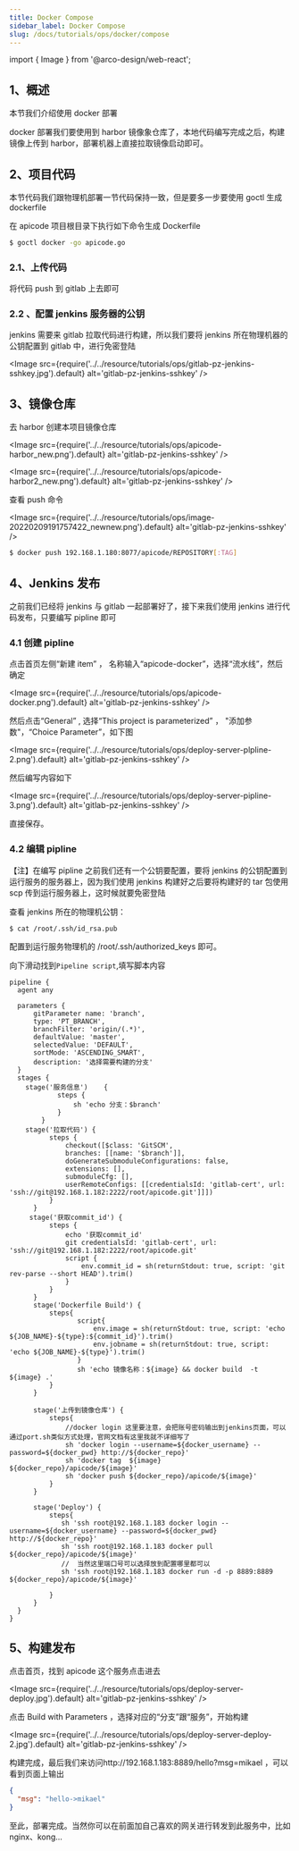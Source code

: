 ```yaml
---
title: Docker Compose
sidebar_label: Docker Compose
slug: /docs/tutorials/ops/docker/compose
---
```


import { Image } from '@arco-design/web-react';

## 1、概述

本节我们介绍使用 docker 部署

docker 部署我们要使用到 harbor 镜像象仓库了，本地代码编写完成之后，构建镜像上传到 harbor，部署机器上直接拉取镜像启动即可。

## 2、项目代码

本节代码我们跟物理机部署一节代码保持一致，但是要多一步要使用 goctl 生成 dockerfile

在 apicode 项目根目录下执行如下命令生成 Dockerfile

```sh
$ goctl docker -go apicode.go
```

### 2.1、上传代码

将代码 push 到 gitlab 上去即可

### 2.2 、配置 jenkins 服务器的公钥

jenkins 需要来 gitlab 拉取代码进行构建，所以我们要将 jenkins 所在物理机器的公钥配置到 gitlab 中，进行免密登陆

<Image src={require('../../resource/tutorials/ops/gitlab-pz-jenkins-sshkey.jpg').default} alt='gitlab-pz-jenkins-sshkey' />

## 3、镜像仓库

去 harbor 创建本项目镜像仓库

<Image src={require('../../resource/tutorials/ops/apicode-harbor_new.png').default} alt='gitlab-pz-jenkins-sshkey' />

<Image src={require('../../resource/tutorials/ops/apicode-harbor2_new.png').default} alt='gitlab-pz-jenkins-sshkey' />

查看 push 命令

<Image src={require('../../resource/tutorials/ops/image-20220209191757422_newnew.png').default} alt='gitlab-pz-jenkins-sshkey' />

```sh
$ docker push 192.168.1.180:8077/apicode/REPOSITORY[:TAG]
```

## 4、Jenkins 发布

之前我们已经将 jenkins 与 gitlab 一起部署好了，接下来我们使用 jenkins 进行代码发布，只要编写 pipline 即可

### 4.1 创建 pipline

点击首页左侧“新建 item” ， 名称输入“apicode-docker”，选择“流水线”，然后确定

<Image src={require('../../resource/tutorials/ops/apicode-docker.png').default} alt='gitlab-pz-jenkins-sshkey' />

然后点击“General” , 选择“This project is parameterized” ， "添加参数"，“Choice Parameter”，如下图

<Image src={require('../../resource/tutorials/ops/deploy-server-plpline-2.png').default} alt='gitlab-pz-jenkins-sshkey' />

然后编写内容如下

<Image src={require('../../resource/tutorials/ops/deploy-server-pipline-3.png').default} alt='gitlab-pz-jenkins-sshkey' />

直接保存。

### 4.2 编辑 pipline

【注】在编写 pipline 之前我们还有一个公钥要配置，要将 jenkins 的公钥配置到运行服务的服务器上，因为我们使用 jenkins 构建好之后要将构建好的 tar 包使用 scp 传到运行服务器上，这时候就要免密登陆

查看 jenkins 所在的物理机公钥：

```shell
$ cat /root/.ssh/id_rsa.pub
```

配置到运行服务物理机的 /root/.ssh/authorized_keys 即可。

向下滑动找到`Pipeline script`,填写脚本内容

    pipeline {
      agent any
    
      parameters {
          gitParameter name: 'branch',
          type: 'PT_BRANCH',
          branchFilter: 'origin/(.*)',
          defaultValue: 'master',
          selectedValue: 'DEFAULT',
          sortMode: 'ASCENDING_SMART',
          description: '选择需要构建的分支'
      }
      stages {
        stage('服务信息')    {
                steps {
                    sh 'echo 分支：$branch'
                }
            }
        stage('拉取代码') {
              steps {
                  checkout([$class: 'GitSCM',
                  branches: [[name: '$branch']],
                  doGenerateSubmoduleConfigurations: false,
                  extensions: [],
                  submoduleCfg: [],
                  userRemoteConfigs: [[credentialsId: 'gitlab-cert', url: 'ssh://git@192.168.1.182:2222/root/apicode.git']]])
              }
          }
         stage('获取commit_id') {
              steps {
                  echo '获取commit_id'
                  git credentialsId: 'gitlab-cert', url: 'ssh://git@192.168.1.182:2222/root/apicode.git'
                  script {
                      env.commit_id = sh(returnStdout: true, script: 'git rev-parse --short HEAD').trim()
                  }
              }
          }
          stage('Dockerfile Build') {
              steps{
                     script{
                         env.image = sh(returnStdout: true, script: 'echo ${JOB_NAME}-${type}:${commit_id}').trim()
                         env.jobname = sh(returnStdout: true, script: 'echo ${JOB_NAME}-${type}').trim()
                     }
                     sh 'echo 镜像名称：${image} && docker build  -t ${image} .'
              }
          }
    
          stage('上传到镜像仓库') {
              steps{
                  //docker login 这里要注意，会把账号密码输出到jenkins页面，可以通过port.sh类似方式处理，官网文档有这里我就不详细写了
                  sh 'docker login --username=${docker_username} --password=${docker_pwd} http://${docker_repo}'
                  sh 'docker tag  ${image} ${docker_repo}/apicode/${image}'
                  sh 'docker push ${docker_repo}/apicode/${image}'
              }
          }
    
          stage('Deploy') {
              steps{
                 sh 'ssh root@192.168.1.183 docker login --username=${docker_username} --password=${docker_pwd} http://${docker_repo}'
                 sh 'ssh root@192.168.1.183 docker pull ${docker_repo}/apicode/${image}'
                 //  当然这里端口号可以选择放到配置哪里都可以
                 sh 'ssh root@192.168.1.183 docker run -d -p 8889:8889 ${docker_repo}/apicode/${image}'
    
              }
          }
      }
    }

## 5、构建发布

点击首页，找到 apicode 这个服务点击进去

<Image src={require('../../resource/tutorials/ops/deploy-server-deploy.jpg').default} alt='gitlab-pz-jenkins-sshkey' />

点击 Build with Parameters ，选择对应的“分支”跟“服务”，开始构建

<Image src={require('../../resource/tutorials/ops/deploy-server-deploy-2.jpg').default} alt='gitlab-pz-jenkins-sshkey' />

构建完成，最后我们来访问http://192.168.1.183:8889/hello?msg=mikael ，可以看到页面上输出

```json
{
  "msg": "hello->mikael"
}
```

至此，部署完成。当然你可以在前面加自己喜欢的网关进行转发到此服务中，比如 nginx、kong...
